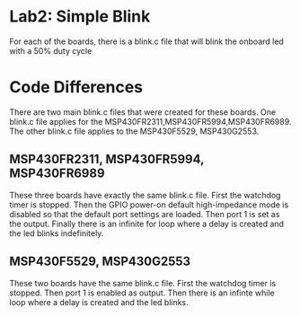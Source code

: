 # Lab2: Simple Blink
For each of the boards, there is a blink.c file that will blink the onboard led with a 50% duty cycle

# Code Differences
There are two main blink.c files that were created for these boards. One blink.c file applies for the MSP430FR2311,MSP430FR5994,MSP430FR6989. The other blink.c file applies to the MSP430F5529, MSP430G2553. 

## MSP430FR2311, MSP430FR5994,  MSP430FR6989
These three boards have exactly the same blink.c file. First the watchdog timer is stopped. Then the GPIO power-on default high-impedance mode is disabled so that the default port settings are loaded. Then port 1 is set as the output. Finally there is an infinite for loop where a delay is created and the led blinks indefinitely.

## MSP430F5529,  MSP430G2553
These two boards have the same blink.c file. First the watchdog timer is stopped. Then port 1 is enabled as output. Then there is an infinte while loop where a delay is created and the led blinks.


